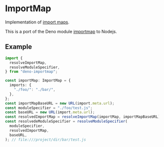 # ImportMap

Implementation of [import maps](https://github.com/WICG/import-maps).

This is a port of the Deno module [importmap](https://deno.land/x/importmap) to Nodejs.

## Example

```ts
import {
  resolveImportMap,
  resolveModuleSpecifier,
} from "deno-importmap";

const importMap: ImportMap = {
  imports: {
    "./foo/": "./bar/",
  },
};
const importMapBaseURL = new URL(import.meta.url);
const moduleSpecifier = "./foo/test.js";
const baseURL = new URL(import.meta.url);
const resolvedImportMap = resolveImportMap(importMap, importMapBaseURL); // { imports: { "file:///project/dir/foo/": "file:///project/dir/bar/" }, scopes: {} }
const resolvedeModuleSpecifier = resolveModuleSpecifier(
  moduleSpecifier,
  resolvedImportMap,
  baseURL,
); // file:///project/dir/bar/test.js
```
